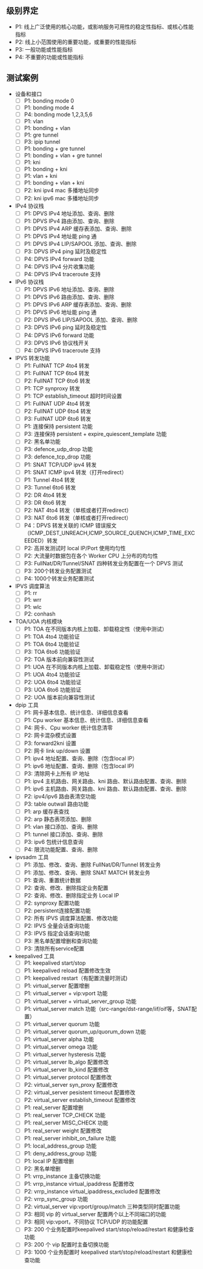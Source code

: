 ## 级别界定

* P1: 线上广泛使用的核心功能，或影响服务可用性的稳定性指标、或核心性能指标
* P2: 线上小范围使用的重要功能，或重要的性能指标
* P3: 一般功能或性能指标
* P4: 不重要的功能或性能指标

## 测试案例

- 设备和接口
  - [ ] P1: bonding mode 0
  - [ ] P1: bonding mode 4
  - [ ] P4: bonding mode 1,2,3,5,6
  - [ ] P1: vlan
  - [ ] P1: bonding + vlan
  - [ ] P1: gre tunnel
  - [ ] P3: ipip tunnel
  - [ ] P1: bonding + gre tunnel
  - [ ] P1: bonding + vlan + gre tunnel
  - [ ] P1: kni
  - [ ] P1: bonding + kni
  - [ ] P1: vlan + kni
  - [ ] P1: bonding + vlan + kni
  - [ ] P2: kni ipv4 mac 多播地址同步
  - [ ] P2: kni ipv6 mac 多播地址同步

- IPv4 协议栈
  - [ ] P1: DPVS IPv4 地址添加、查询、删除
  - [ ] P1: DPVS IPv4 路由添加、查询、删除
  - [ ] P1: DPVS IPv4 ARP 缓存表添加、查询、删除
  - [ ] P1: DPVS IPv4 地址能 ping 通
  - [ ] P1: DPVS IPv4 LIP/SAPOOL 添加、查询、删除
  - [ ] P3: DPVS IPv4 ping 延时及稳定性
  - [ ] P4: DPVS IPv4 forward 功能
  - [ ] P4: DPVS IPv4 分片收集功能
  - [ ] P4: DPVS IPv4 traceroute 支持

- IPv6 协议栈
  - [ ] P1: DPVS IPv6 地址添加、查询、删除
  - [ ] P1: DPVS IPv6 路由添加、查询、删除
  - [ ] P1: DPVS IPv6 ARP 缓存表添加、查询、删除
  - [ ] P1: DPVS IPv6 地址能 ping 通
  - [ ] P2: DPVS IPv6 LIP/SAPOOL 添加、查询、删除
  - [ ] P3: DPVS IPv6 ping 延时及稳定性
  - [ ] P4: DPVS IPv6 forward 功能
  - [ ] P3: DPVS IPv6 协议栈开关
  - [ ] P4: DPVS IPv6 traceroute 支持

- IPVS 转发功能
  - [ ] P1: FullNAT TCP 4to4 转发
  - [ ] P1: FullNAT TCP 6to4 转发
  - [ ] P2: FullNAT TCP 6to6 转发
  - [ ] P1: TCP synproxy 转发
  - [ ] P1: TCP establish_timeout 超时时间设置
  - [ ] P1: FullNAT UDP 4to4 转发
  - [ ] P2: FullNAT UDP 6to4 转发
  - [ ] P3: FullNAT UDP 6to6 转发
  - [ ] P1: 连接保持 persistent 功能
  - [ ] P3: 连接保持 persistent + expire_quiescent_template 功能
  - [ ] P2: 黑名单功能
  - [ ] P3: defence_udp_drop 功能
  - [ ] P3: defence_tcp_drop 功能
  - [ ] P1: SNAT TCP/UDP ipv4 转发
  - [ ] P1: SNAT ICMP ipv4 转发（打开redirect）
  - [ ] P1: Tunnel 4to4 转发
  - [ ] P3: Tunnel 6to6 转发
  - [ ] P2: DR 4to4 转发
  - [ ] P3: DR 6to6 转发
  - [ ] P2: NAT 4to4 转发（单核或者打开redirect）
  - [ ] P3: NAT 6to6 转发（单核或者打开redirect）
  - [ ] P4：DPVS 转发关联的 ICMP 错误报文（ICMP_DEST_UNREACH,ICMP_SOURCE_QUENCH,ICMP_TIME_EXCEEDED）转发
  - [ ] P2: 高并发测试时 local IP/Port 使用均匀性
  - [ ] P2: 大流量时数据包在各个 Worker CPU 上分布的均匀性
  - [ ] P3: FullNat/DR/Tunnel/SNAT 四种转发业务配置在一个 DPVS 测试
  - [ ] P3: 200个转发业务配置测试
  - [ ] P4: 1000个转发业务配置测试

- IPVS 调度算法
  - [ ] P1: rr
  - [ ] P1: wrr
  - [ ] P1: wlc
  - [ ] P2: conhash

- TOA/UOA 内核模块
  - [ ] P1: TOA 在不同版本内核上加载、卸载稳定性（使用中测试）
  - [ ] P1: TOA 4to4 功能验证
  - [ ] P1: TOA 6to4 功能验证
  - [ ] P3: TOA 6to6 功能验证
  - [ ] P2: TOA 版本前向兼容性测试
  - [ ] P1: UOA 在不同版本内核上加载、卸载稳定性（使用中测试）
  - [ ] P1: UOA 4to4 功能验证
  - [ ] P2: UOA 6to4 功能验证
  - [ ] P3: UOA 6to6 功能验证
  - [ ] P2: UOA 版本前向兼容性测试

- dpip 工具
  - [ ] P1: 网卡基本信息、统计信息、详细信息查看
  - [ ] P1: Cpu worker 基本信息、统计信息、详细信息查看
  - [ ] P4: 网卡、Cpu worker 统计信息清零
  - [ ] P2: 网卡混杂模式设置
  - [ ] P3: forward2kni 设置
  - [ ] P2: 网卡 link up/down 设置
  - [ ] P1: ipv4 地址配置、查询、删除（包含local IP）
  - [ ] P1: ipv6 地址配置、查询、删除（包含local IP)
  - [ ] P3: 清除网卡上所有 IP 地址
  - [ ] P1: ipv4 主机路由、网关路由、kni 路由、默认路由配置、查询、删除
  - [ ] P1: ipv6 主机路由、网关路由、kni 路由、默认路由配置、查询、删除
  - [ ] P2: ipv4/ipv6 路由表清空功能
  - [ ] P3: table outwall 路由功能
  - [ ] P1: arp 缓存表查找
  - [ ] P2: arp 静态表项添加、删除
  - [ ] P1: vlan 接口添加、查询、删除
  - [ ] P1: tunnel 接口添加、查询、删除
  - [ ] P3: ipv6 包统计信息查询
  - [ ] P4: 限流功能配置、查询、删除

- ipvsadm 工具
  - [ ] P1: 添加、修改、查询、删除 FullNat/DR/Tunnel 转发业务
  - [ ] P1: 添加、修改、查询、删除 SNAT MATCH 转发业务
  - [ ] P1: 查询、重置统计数据
  - [ ] P2: 查询、修改、删除指定业务配置
  - [ ] P2: 查询、修改、删除指定业务 Local IP
  - [ ] P2: synproxy 配置功能
  - [ ] P2: persistent连接配置功能
  - [ ] P2: 所有 IPVS 调度算法配置、修改功能
  - [ ] P2: IPVS 全量会话查询功能
  - [ ] P3: IPVS 指定会话查询功能
  - [ ] P3: 黑名单配置增删和查询功能
  - [ ] P3: 清除所有service配置

- keepalived 工具
  - [ ] P1: keepalived start/stop
  - [ ] P1: keepalived reload 配置修改生效
  - [ ] P1: keepalived restart（有配置流量时测试)
  - [ ] P1: virtual_server 配置增删
  - [ ] P1: virtual_server + vip:vport 功能
  - [ ] P1: virtual_server + virtual_server_group 功能
  - [ ] P1: virtual_server match 功能（src-range/dst-range/iif/oif等，SNAT配置）
  - [ ] P1: virtual_server quorum 功能
  - [ ] P1: virtual_server quorum_up/quorum_down 功能
  - [ ] P1: virtual_server alpha 功能
  - [ ] P1: virtual_server omega 功能
  - [ ] P1: virtual_server hysteresis 功能
  - [ ] P1: virtual_server lb_algo 配置修改
  - [ ] P1: virtual_server lb_kind 配置修改
  - [ ] P1: virtual_server protocol 配置修改
  - [ ] P2: virtual_server syn_proxy 配置修改
  - [ ] P2: virtual_server pesistent timeout 配置修改
  - [ ] P2: virtual_server establish_timeout 配置修改
  - [ ] P1: real_server 配置增删
  - [ ] P1: real_server TCP_CHECK 功能
  - [ ] P1: real_server MISC_CHECK 功能
  - [ ] P1: real_server weight 配置修改
  - [ ] P1: real_server inhibit_on_failure 功能
  - [ ] P1: local_address_group 功能
  - [ ] P1: deny_address_group 功能
  - [ ] P1: local IP 配置增删
  - [ ] P2: 黑名单增删
  - [ ] P1: vrrp_instance 主备切换功能
  - [ ] P1: vrrp_instance virtual_ipaddress 配置修改
  - [ ] P2: vrrp_instance virtual_ipaddress_excluded 配置修改
  - [ ] P2: vrrp_sync_group 功能
  - [ ] P2: virtual_server vip:vport/group/match 三种类型同时配置功能
  - [ ] P3: 相同 vip 的 virtual_server 配置两个以上不同端口的功能
  - [ ] P3: 相同 vip:vport，不同协议 TCP/UDP 的功能配置
  - [ ] P3: 200 个业务配置时keepalived start/stop/reload/restart 和健康检查功能
  - [ ] P3: 200 个 vip 配置时主备切换功能
  - [ ] P3: 1000 个业务配置时 keepalived start/stop/reload/restart 和健康检查功能
